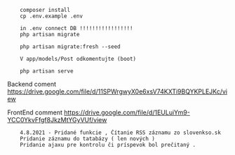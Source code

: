 
        composer install
        cp .env.example .env
            
        in .env connect DB !!!!!!!!!!!!!!!!!
        php artisan migrate

        php artisan migrate:fresh --seed

        V app/models/Post odkomentujte (boot)
        
        php artisan serve 


Backend coment
https://drive.google.com/file/d/11SPWrgwyX0e6xsV74KXTi9BQYKPLEJKc/view
        

FrontEnd comment
https://drive.google.com/file/d/1EULuiYm9-YCC0YkvFfgf8JkzMtYGyVUf/view




        4.8.2021 - Pridané funkcie , Čítanie RSS záznamu zo slovenkso.sk 
        Pridanie záznamu do tatabázy ( len nových )
        Pridanie ajaxu pre kontrolu či príspevok bol prečitaný . 
